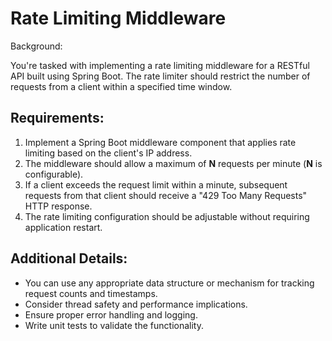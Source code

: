 
# Rate Limiting Middleware
Background:

You're tasked with implementing a rate limiting middleware for a RESTful API built using Spring Boot. The rate limiter should restrict the number of requests from a client within a specified time window.
## Requirements:
1. Implement a Spring Boot middleware component that applies rate limiting based on the client's IP address.
2. The middleware should allow a maximum of **N** requests per minute (**N** is configurable).
3. If a client exceeds the request limit within a minute, subsequent requests from that client should receive a "429 Too Many Requests" HTTP response.
4. The rate limiting configuration should be adjustable without requiring application restart.
## Additional Details:
- You can use any appropriate data structure or mechanism for tracking request counts and timestamps.
- Consider thread safety and performance implications.
- Ensure proper error handling and logging.
- Write unit tests to validate the functionality.
